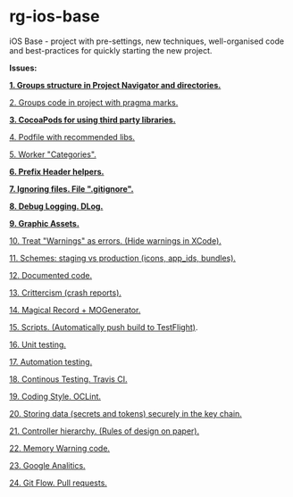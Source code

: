 # rg-ios-base
iOS Base - project with pre-settings, new techniques, well-organised code and best-practices for quickly starting the new project.

**Issues:**

**[1. Groups structure in Project Navigator and directories.](https://github.com/arthurigberdin/rg-ios-base/blob/links/Docs/groups_projectnavigator.md)**

[2. Groups code in project with pragma marks.](https://github.com/arthurigberdin/rg-ios-base/blob/master/Docs/structure_code.md)

**[3. CocoaPods for using third party libraries.](https://github.com/arthurigberdin/rg-ios-base/blob/master/Docs/cocoapods.md)**

[4. Podfile with recommended libs.](https://github.com/arthurigberdin/rg-ios-base/blob/master/Docs/podfile_libs.md)

[5. Worker "Categories".](https://github.com/arthurigberdin/rg-ios-base/blob/master/Docs/worker_categories.md)

**[6. Prefix Header helpers.](https://github.com/arthurigberdin/rg-ios-base/blob/master/Docs/prefix_header_helpers.md)**

**[7. Ignoring files. File ".gitignore".](https://github.com/arthurigberdin/rg-ios-base/blob/master/Docs/ignoring_files.md)**

**[8. Debug Logging. DLog.](https://github.com/arthurigberdin/rg-ios-base/blob/master/Docs/debug_logging.md)**

**[9. Graphic Assets.](https://github.com/arthurigberdin/rg-ios-base/blob/master/Docs/graphic_assets.md)**

[10. Treat "Warnings" as errors. (Hide warnings in XCode).](https://github.com/arthurigberdin/rg-ios-base/blob/master/Docs/treat_warnings.md)

[11. Schemes: staging vs production (icons, app_ids, bundles).](https://github.com/arthurigberdin/rg-ios-base/blob/master/Docs/schemes.md)

[12. Documented code.](https://github.com/arthurigberdin/rg-ios-base/blob/master/Docs/documented_code.md)

[13. Crittercism (crash reports).](https://github.com/arthurigberdin/rg-ios-base/blob/master/Docs/crash_report.md)

[14. Magical Record + MOGenerator.](https://github.com/arthurigberdin/rg-ios-base/blob/master/Docs/magicalrecord_mogenerator.md)

[15. Scripts. (Automatically push build to TestFlight)](https://github.com/arthurigberdin/rg-ios-base/blob/master/Docs/scripts_push_build_testflight.md).

[16. Unit testing.](https://github.com/arthurigberdin/rg-ios-base/blob/master/Docs/unit_testing.md)

[17. Automation testing.](https://github.com/arthurigberdin/rg-ios-base/blob/master/Docs/automation_testing.md)

[18. Continous Testing. Travis CI.](https://github.com/arthurigberdin/rg-ios-base/blob/master/Docs/continous_testing.md)

[19. Coding Style. OCLint.](https://github.com/arthurigberdin/rg-ios-base/blob/master/Docs/coding_style_oclint.md)

[20. Storing data (secrets and tokens) securely in the key chain.](https://github.com/arthurigberdin/rg-ios-base/blob/master/Docs/securely_store_data.md)

[21. Controller hierarchy. (Rules of design on paper).](https://github.com/arthurigberdin/rg-ios-base/blob/master/Docs/controller_hierarchy.md)

[22. Memory Warning code.](https://github.com/arthurigberdin/rg-ios-base/blob/master/Docs/memory_warning.md)

[23. Google Analitics.](https://github.com/arthurigberdin/rg-ios-base/blob/master/Docs/google_analitics.md)

[24. Git Flow. Pull requests.](https://github.com/arthurigberdin/rg-ios-base/blob/master/Docs/git_flow.md)
